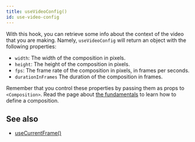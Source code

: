 ```yaml
---
title: useVideoConfig()
id: use-video-config
---
```


With this hook, you can retrieve some info about the context of the video that you are making.
Namely, `useVideoConfig` will return an object with the following properties:

- `width`: The width of the composition in pixels.
- `height`: The height of the composition in pixels.
- `fps`: The frame rate of the composition in pixels, in frames per seconds.
- `durationInFrames` The duration of the composition in frames.

Remember that you control these properties by passing them as props to `<Composition>`. Read the page about [the fundamentals](/docs/the-fundamentals) to learn how to define a composition.

## See also

- [useCurrentFrame()](/docs/use-current-frame)
